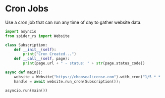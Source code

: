 # Cron Jobs

Use a cron job that can run any time of day to gather website data.

```python
import asyncio
from spider_rs import Website

class Subscription:
    def __init__(self): 
        print("Cron Created...") 
    def __call__(self, page): 
        print(page.url + " - status: " + str(page.status_code))

async def main():
    website = Website("https://choosealicense.com").with_cron("1/5 * * * * *").build()
    handle = await website.run_cron(Subscription());

asyncio.run(main())
```
